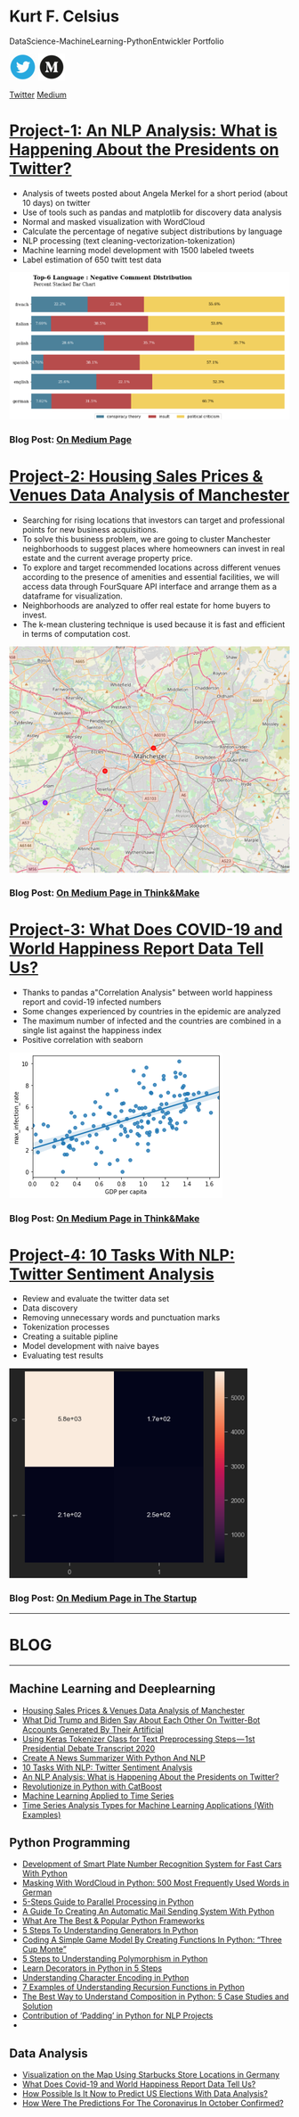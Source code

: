 # Kurt F. Celsius
DataScience-MachineLearning-PythonEntwickler Portfolio

![](/images/Webp.net-resizeimage.png)                                         ![](/images/medium_trancp.png)

[Twitter](https://twitter.com/MakePublication)                                [Medium](https://kurt-celsius.medium.com/)

# [Project-1: An NLP Analysis: What is Happening About the Presidents on Twitter?](https://github.com/fk-pixel/Medium/tree/master/tw_merkel_project)
- Analysis of tweets posted about Angela Merkel for a short period (about 10 days) on twitter
- Use of tools such as pandas and matplotlib for discovery data analysis
- Normal and masked visualization with WordCloud
- Calculate the percentage of negative subject distributions by language
- NLP processing (text cleaning-vectorization-tokenization) 
- Machine learning model development with 1500 labeled tweets
- Label estimation of 650 twitt test data

![](/images/1_AzYpwgU97-_SsJGWW0lZTg.png)

### Blog Post: [On Medium Page](https://kurt-celsius.medium.com/will-the-president-go-home-due-to-the-corona-crisis-the-epidemic-and-the-changing-sentiments-on-14bd99943f1a)



# [Project-2: Housing Sales Prices & Venues Data Analysis of Manchester](https://github.com/fk-pixel/Capstone-Projekt-fk-pixel/blob/master/Manchester%20Sale%20of%20House%20Suitable%20Place%20.ipynb)
-  Searching for rising locations that investors can target and professional points for new business acquisitions.
- To solve this business problem, we are going to cluster Manchester neighborhoods to suggest places where homeowners can invest in real estate and the current average property price.
- To explore and target recommended locations across different venues according to the presence of amenities and essential facilities, we will access data through FourSquare API interface and arrange them as a dataframe for visualization.
- Neighborhoods are analyzed to offer real estate for home buyers to invest.
- The k-mean clustering technique is used because it is fast and efficient in terms of computation cost.

![](/images/manchester_knn_project.png)

### Blog Post: [On Medium Page in Think&Make](https://medium.com/think-make/housing-sales-prices-venues-data-analysis-of-manchester-95f07228a7dc) 


 
# [Project-3: What Does COVID-19 and World Happiness Report Data Tell Us?](https://github.com/fk-pixel/Coursera-Project-Network/blob/master/Covid19_DataAnalysis%20.ipynb)
- Thanks to pandas a"Correlation Analysis" between world happiness report and covid-19 infected numbers
- Some changes experienced by countries in the epidemic are analyzed
- The maximum number of infected and the countries are combined in a single list against the happiness index
- Positive correlation with seaborn

![](/images/covid-19_and_happiness_report.png)



### Blog Post: [On Medium Page in Think&Make](https://medium.com/think-make/what-does-covid-19-and-world-happiness-report-data-tell-us-c76bdd44b7ac)

# [Project-4: 10 Tasks With NLP: Twitter Sentiment Analysis](https://github.com/fk-pixel/Medium/tree/master/twitter_sentiment_analysis)
- Review and evaluate the twitter data set
- Data discovery
- Removing unnecessary words and punctuation marks
- Tokenization processes
- Creating a suitable pipline
- Model development with naive bayes
- Evaluating test results

![](/images/1_iBp2wPbgkdm7l9_GoFgzGw.png)

### Blog Post: [On Medium Page in The Startup](https://kurt-celsius.medium.com/10-tasks-with-nlp-twitter-sentiment-analysis-fb1a2757d91f)


---
# BLOG
---
## Machine Learning and Deeplearning
- [Housing Sales Prices & Venues Data Analysis of Manchester](https://medium.com/think-make/housing-sales-prices-venues-data-analysis-of-manchester-95f07228a7dc) 
- [What Did Trump and Biden Say About Each Other On Twitter-Bot Accounts Generated By Their Artificial](https://medium.com/datadriveninvestor/what-did-trump-and-biden-say-about-each-other-on-twitter-generated-by-their-artificial-960e76b8d52b) 
- [Using Keras Tokenizer Class for Text Preprocessing Steps — 1st Presidential Debate Transcript 2020](https://medium.com/an-idea/using-keras-tokenizer-class-for-text-preprocessing-steps-1st-presidential-debate-transcript-2020-e5ab9e5c8655)
- [Create A News Summarizer With Python And NLP](https://medium.com/python-in-plain-english/build-a-news-summarizer-summarize-from-news-sites-with-nlp-in-python-db17f800563c)
- [10 Tasks With NLP: Twitter Sentiment Analysis](https://medium.com/swlh/10-tasks-with-nlp-twitter-sentiment-analysis-fb1a2757d91f)
- [An NLP Analysis: What is Happening About the Presidents on Twitter?](https://medium.com/datadriveninvestor/will-the-president-go-home-due-to-the-corona-crisis-the-epidemic-and-the-changing-sentiments-on-14bd99943f1a)
-  [Revolutionize in Python with CatBoost](https://medium.com/ai-in-plain-english/revolutionize-in-python-with-catboost-b5443714160e)
-  [Machine Learning Applied to Time Series](https://medium.com/ai-in-plain-english/machine-learning-applied-to-time-series-7b1c2bb3c99c)
-  [Time Series Analysis Types for Machine Learning Applications (With Examples)](https://medium.com/ai-in-plain-english/time-series-analysis-types-for-machine-learning-applications-with-examples-ebe203e7ede0)

## Python Programming
- [Development of Smart Plate Number Recognition System for Fast Cars With Python](https://medium.com/swlh/development-of-smart-plate-number-recognition-system-for-fast-cars-with-python-8643365b73b6)
- [Masking With WordCloud in Python: 500 Most Frequently Used Words in German](https://medium.com/swlh/masking-with-wordcloud-in-python-500-most-frequently-used-words-in-german-c0e865e911bb) 
- [5-Steps Guide to Parallel Processing in Python](https://medium.com/swlh/5-step-guide-to-parallel-processing-in-python-ac0ecdfcea09)
- [A Guide To Creating An Automatic Mail Sending System With Python](https://medium.com/datadriveninvestor/a-guide-to-creating-an-automatic-mail-sending-system-with-python-c39ffbc5f7f3)
- [What Are The Best & Popular Python Frameworks](https://medium.com/python-in-plain-english/what-are-the-best-popular-python-freamworks-4379f4a6e37c)
- [5 Steps To Understanding Generators In Python](https://medium.com/python-in-plain-english/5-steps-for-understanding-generators-in-python-2349ea4c5497)
- [Coding A Simple Game Model By Creating Functions In Python: “Three Cup Monte”](https://medium.com/python-in-plain-english/coding-a-simple-game-model-by-creating-functions-in-python-three-cup-monte-fb13f352123b)
- [5 Steps to Understanding Polymorphism in Python](https://medium.com/python-in-plain-english/5-steps-to-understanding-polymorphism-in-python-339538c79e94)
- [Learn Decorators in Python in 5 Steps](https://medium.com/python-in-plain-english/5-steps-learn-to-use-decorators-in-python-cf5ef20e17ff)
- [Understanding Character Encoding in Python](https://medium.com/python-in-plain-english/understanding-character-encoding-in-python-79b87bc3fd88) 
- [7 Examples of Understanding Recursion Functions in Python](https://medium.com/codex/7-examples-of-understanding-recursion-functions-in-python-73dbaac0967a)
- [The Best Way to Understand Composition in Python: 5 Case Studies and Solution](https://medium.com/swlh/the-best-way-to-understand-composition-in-python-5-case-studies-and-solution-4b23a6a2cc38)
- [Contribution of ‘Padding’ in Python for NLP Projects](https://medium.com/datadriveninvestor/padding-used-in-nlp-are-they-improvers-2f4613bd3648)
- 

## Data Analysis
- [Visualization on the Map Using Starbucks Store Locations in Germany](https://medium.com/think-make/visualization-on-the-map-using-starbucks-store-locations-in-germany-d9e3be56ea1b)
- [What Does Covid-19 and World Happiness Report Data Tell Us?](https://medium.com/think-make/what-does-covid-19-and-world-happiness-report-data-tell-us-c76bdd44b7ac)
- [How Possible Is It Now to Predict US Elections With Data Analysis?](https://medium.com/swlh/how-possible-is-it-now-to-predict-us-elections-with-data-analysis-1f50db9d734a)
- [How Were The Predictions For The Coronavirus In October Confirmed?](https://medium.com/datadriveninvestor/how-were-the-predictions-for-the-coronavirus-in-october-confirmed-f4ce4f510006)
